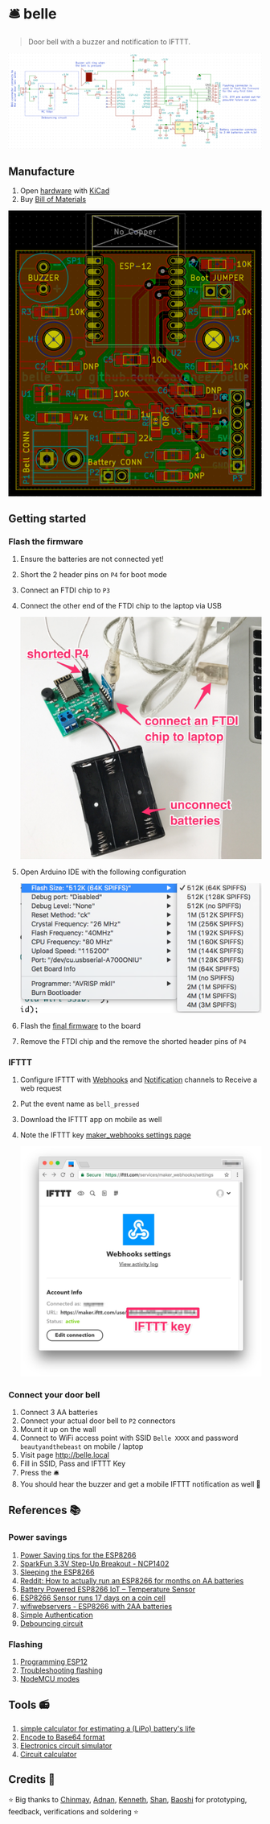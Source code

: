 # 🛎 belle

> Door bell with a buzzer and notification to IFTTT.

![](screenshot.png)

## Manufacture

1. Open [hardware](hardware) with [KiCad](http://kicad-pcb.org/)
1. Buy [Bill of Materials](bill_of_materials.csv)

![](layout.png)

## Getting started

### Flash the firmware

1. Ensure the batteries are not connected yet!
1. Short the 2 header pins on `P4` for boot mode
1. Connect an FTDI chip to `P3`
1. Connect the other end of the FTDI chip to the laptop via USB

    ![](images/flashing-firmware.jpg)
1. Open Arduino IDE with the following configuration

    ![](images/arduino-config.png)
1. Flash the [final firmware](firmware/belle.io) to the board
1. Remove the FTDI chip and the remove the shorted header pins of `P4`

### IFTTT

1. Configure IFTTT with [Webhooks](https://ifttt.com/maker_webhooks) and [Notification](https://ifttt.com/if_notifications) channels to Receive a web request
1. Put the event name as `bell_pressed`
1. Download the IFTTT app on mobile as well
1. Note the IFTTT key [maker_webhooks settings page](https://ifttt.com/services/maker_webhooks/settings)

    ![](images/ifttt-key.jpg)

### Connect your door bell

1. Connect 3 AA batteries
1. Connect your actual door bell to `P2` connectors
1. Mount it up on the wall
1. Connect to WiFi access point with SSID `Belle XXXX` and password `beautyandthebeast` on mobile / laptop
1. Visit page <http://belle.local>
1. Fill in SSID, Pass and IFTTT Key
1. Press the 🛎
1. You should hear the buzzer and get a mobile IFTTT notification as well :tada:

## References :books:

### Power savings

1. [Power Saving tips for the ESP8266](https://github.com/z2amiller/sensorboard/blob/master/PowerSaving.md)
1. [SparkFun 3.3V Step-Up Breakout - NCP1402](https://www.sparkfun.com/products/10967)
1. [Sleeping the ESP8266](http://www.esp8266.com/wiki/doku.php?id=esp8266_power_usage)
1. [Reddit: How to actually run an ESP8266 for months on AA batteries](https://www.reddit.com/r/esp8266/comments/4gmkfl/how_to_actually_run_an_esp8266_for_months_on_aa/)
1. [Battery Powered ESP8266 IoT – Temperature Sensor](http://homecircuits.eu/blog/battery-powered-esp8266-iot-logger/)
1. [ESP8266 Sensor runs 17 days on a coin cell](https://www.youtube.com/watch?v=IYuYTfO6iOs)
1. [wifiwebservers - ESP8266 with 2AA batteries](http://www.arduinesp.com/wifiwebserver)
1. [Simple Authentication](https://github.com/esp8266/Arduino/blob/4897e0006b5b0123a2fa31f67b14a3fff65ce561/libraries/ESP8266WebServer/examples/SimpleAuthentification/SimpleAuthentification.ino)
1. [Debouncing circuit](http://www.ganssle.com/debouncing-pt2.htm)

### Flashing

1. [Programming ESP12](http://glyncowles.blogspot.sg/2015/07/programming-and-running-esp12-e.html)
1. [Troubleshooting flashing](https://learn.sparkfun.com/tutorials/esp8266-thing-hookup-guide/discuss#comment-55a05571ce395f88538b4567)
1. [NodeMCU modes](https://raw.githubusercontent.com/nodemcu/nodemcu-devkit/master/Documents/NODEMCU_DEVKIT_SCH.png)

## Tools :radio:

1. [simple calculator for estimating a (LiPo) battery's life](http://battery-life.of-things.de/battery-life-calculator.php)
1. [Encode to Base64 format](https://www.base64encode.org/)
1. [Electronics circuit simulator](http://www.falstad.com/circuit/)
1. [Circuit calculator](http://circuitcalculator.com/)

## Credits :pray:

:star: Big thanks to [Chinmay](https://chinmay.audio/), [Adnan](https://github.com/catmaker), [Kenneth](https://github.com/kennethlimcp), [Shan](https://twitter.com/shannietron), [Baoshi](https://twitter.com/ba0sh1) for prototyping, feedback, verifications and soldering :star:
